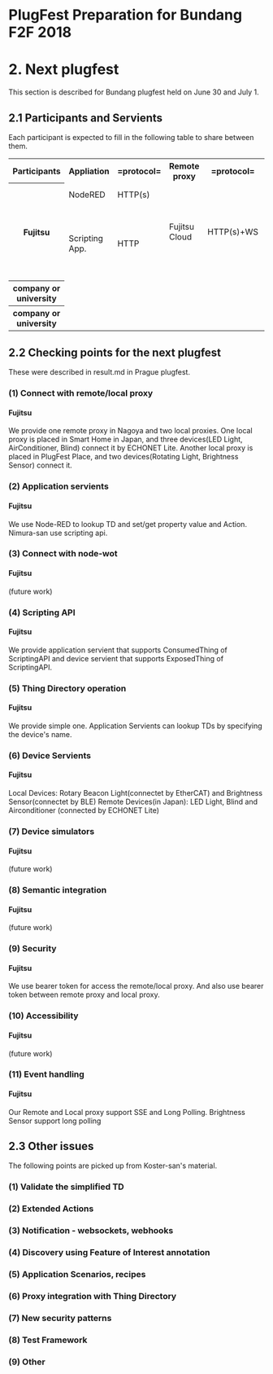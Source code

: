 # PlugFest Preparation for Bundang F2F 2018

# 2. Next plugfest

This section is described for Bundang plugfest held on June 30 and July 1.

## 2.1 Participants and Servients

Each participant is expected to fill in the following table to share between them.

<table>
  <tr>
    <th>Participants</th>
    <th>Appliation</th>
    <th>=protocol=</th>
    <th>Remote proxy</th>
    <th>=protocol=</th>
    <th>Local proxy</th>
    <th>=protocol=</th>
    <th>Device</th>
  </tr>
  <tr>
    <th rowspan="2">Fujitsu</th>
    <td>NodeRED</td>
    <td>HTTP(s)</td>
    <td rowspan="2">Fujitsu Cloud</td>
    <td rowspan="2">HTTP(s)+WS</td>
    <td>Local gateway</td>
    <td>HTTP</td>
    <td>Air conditioner, LED light, Blind</td>
  </tr>
  <tr>
    <td>Scripting App.</td>
    <td>HTTP</td>
    <td>Local gateway</td>
    <td>HTTP</td>
    <td>Sensors(Luminance sensor, Humidity sensor, Temperature sensor, Accelerometer), Rotating Light</td>
  </tr>
  <tr>
    <th>company or university</th>
    <td></td>
    <td></td>
    <td></td>
    <td></td>
    <td></td>
    <td></td>
    <td></td>
  </tr>
  <tr>
    <th>company or university</th>
    <td></td>
    <td></td>
    <td></td>
    <td></td>
    <td></td>
    <td></td>
    <td></td>
  </tr>
</table>

## 2.2 Checking points for the next plugfest

These were described in result.md in Prague plugfest.

### (1) Connect with remote/local proxy

#### Fujitsu
   We provide one remote proxy in Nagoya and two local proxies.
   One local proxy is placed in Smart Home in Japan, and three devices(LED Light, AirConditioner, Blind) connect it by ECHONET Lite.
   Another local proxy is placed in PlugFest Place, and two devices(Rotating Light, Brightness Sensor) connect it.

### (2) Application servients

#### Fujitsu
   We use Node-RED to lookup TD and set/get property value and Action.
   Nimura-san use scripting api.

### (3) Connect with node-wot

#### Fujitsu
   (future work)

### (4) Scripting API

#### Fujitsu
   We provide application servient that supports ConsumedThing of ScriptingAPI and device servient that supports 
   ExposedThing of ScriptingAPI.

### (5) Thing Directory operation

#### Fujitsu
   We provide simple one. Application Servients can lookup TDs by specifying the device's name.

### (6) Device Servients

#### Fujitsu
   Local Devices: Rotary Beacon Light(connectet by EtherCAT) and Brightness Sensor(connectet by BLE)
   Remote Devices(in Japan): LED Light, Blind and Airconditioner (connected by ECHONET Lite)

### (7) Device simulators

#### Fujitsu
   (future work)

### (8) Semantic integration

#### Fujitsu
   (future work)

### (9) Security

#### Fujitsu
   We use bearer token for access the remote/local proxy.
   And also use bearer token between remote proxy and local proxy.

### (10) Accessibility

#### Fujitsu
   (future work)

### (11) Event handling

#### Fujitsu
   Our Remote and Local proxy support SSE and Long Polling.
   Brightness Sensor support long polling

## 2.3 Other issues

The following points are picked up from Koster-san's material.

### (1) Validate the simplified TD

### (2) Extended Actions

### (3) Notification - websockets, webhooks

### (4) Discovery using Feature of Interest annotation

### (5) Application Scenarios, recipes

### (6) Proxy integration with Thing Directory

### (7) New security patterns

### (8) Test Framework

### (9) Other

